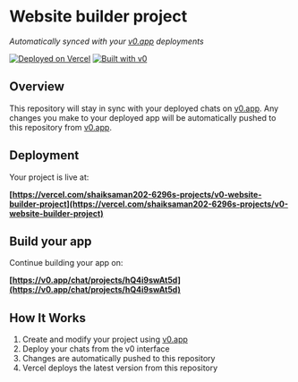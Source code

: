 # Website builder project

*Automatically synced with your [v0.app](https://v0.app) deployments*

[![Deployed on Vercel](https://img.shields.io/badge/Deployed%20on-Vercel-black?style=for-the-badge&logo=vercel)](https://vercel.com/shaiksaman202-6296s-projects/v0-website-builder-project)
[![Built with v0](https://img.shields.io/badge/Built%20with-v0.app-black?style=for-the-badge)](https://v0.app/chat/projects/hQ4i9swAt5d)

## Overview

This repository will stay in sync with your deployed chats on [v0.app](https://v0.app).
Any changes you make to your deployed app will be automatically pushed to this repository from [v0.app](https://v0.app).

## Deployment

Your project is live at:

**[https://vercel.com/shaiksaman202-6296s-projects/v0-website-builder-project](https://vercel.com/shaiksaman202-6296s-projects/v0-website-builder-project)**

## Build your app

Continue building your app on:

**[https://v0.app/chat/projects/hQ4i9swAt5d](https://v0.app/chat/projects/hQ4i9swAt5d)**

## How It Works

1. Create and modify your project using [v0.app](https://v0.app)
2. Deploy your chats from the v0 interface
3. Changes are automatically pushed to this repository
4. Vercel deploys the latest version from this repository